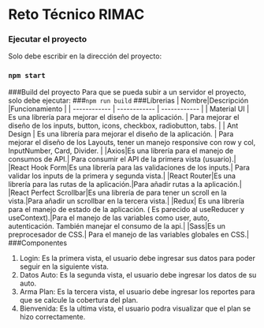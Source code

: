 # Reto Técnico RIMAC

### Ejecutar el proyecto

Solo debe escribir en la dirección del proyecto:

### `npm start`

###Build del proyecto
Para que se pueda subir a un servidor el proyecto, solo debe ejecutar: ###`npm run build`
###Líbrerias
| Nombre|Descripción |Funcionamiento |
| ------------ | ------------ | ------------ |
| Material UI | Es una librería para mejorar el diseño de la aplicación. | Para mejorar el diseño de los inputs, button, icons, checkbox, radiobutton, tabs. |
| Ant Design | Es una librería para mejorar el diseño de la aplicación. | Para mejorar el diseño de los Layouts, tener un manejo responsive con row y col, InputNumber, Card, Divider. |
|Axios|Es una librería para el manejo de consumos de API.| Para consumir el API de la primera vista (usuario).|
|React Hook Form|Es una librería para las validaciones de los inputs.| Para validar los inputs de la primera y segunda vista.|
|React Router|Es una librería para las rutas de la aplicación.|Para añadir rutas a la aplicación.|
|React Perfect Scrollbar|Es una librería de para tener un scroll en la vista.|Para añadir un scrollbar en la tercera vista.|
|Redux| Es una librería para el manejo de estado de la aplicación. ( Es parecido al useReducer y useContext).|Para el manejo de las variables como user, auto, autenticación. También manejar el consumo de la api.|
|Sass|Es un preprocesador de CSS.| Para el manejo de las variables globales en CSS.|
###Componentes

1. Login: Es la primera vista, el usuario debe ingresar sus datos para poder seguir en la siguiente vista.
2. Datos Auto: Es la segunda vista, el usuario debe ingresar los datos de su auto.
3. Arma Plan: Es la tercera vista, el usuario debe ingresar los reportes para que se calcule la cobertura del plan.
4. Bienvenida: Es la ultima vista, el usuario podra visualizar que el plan se hizo correctamente.

